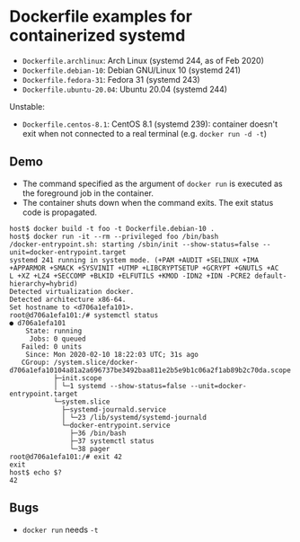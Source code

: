 # Dockerfile examples for containerized systemd

* `Dockerfile.archlinux`: Arch Linux (systemd 244, as of Feb 2020)
* `Dockerfile.debian-10`: Debian GNU/Linux 10 (systemd 241)
* `Dockerfile.fedora-31`: Fedora 31 (systemd 243)
* `Dockerfile.ubuntu-20.04`: Ubuntu 20.04 (systemd 244)

Unstable:
* `Dockerfile.centos-8.1`: CentOS 8.1 (systemd 239): container doesn't exit when not connected to a real terminal (e.g. `docker run -d -t`)

## Demo

* The command specified as the argument of `docker run` is executed as the foreground job in the container.
* The container shuts down when the command exits. The exit status code is propagated.

```console
host$ docker build -t foo -t Dockerfile.debian-10 .
host$ docker run -it --rm --privileged foo /bin/bash
/docker-entrypoint.sh: starting /sbin/init --show-status=false --unit=docker-entrypoint.target
systemd 241 running in system mode. (+PAM +AUDIT +SELINUX +IMA +APPARMOR +SMACK +SYSVINIT +UTMP +LIBCRYPTSETUP +GCRYPT +GNUTLS +AC
L +XZ +LZ4 +SECCOMP +BLKID +ELFUTILS +KMOD -IDN2 +IDN -PCRE2 default-hierarchy=hybrid)
Detected virtualization docker.
Detected architecture x86-64.
Set hostname to <d706a1efa101>.
root@d706a1efa101:/# systemctl status
● d706a1efa101
    State: running
     Jobs: 0 queued
   Failed: 0 units
    Since: Mon 2020-02-10 18:22:03 UTC; 31s ago
   CGroup: /system.slice/docker-d706a1efa10104a81a2a696737be3492baa811e2b5e9b1c06a2f1ab89b2c70da.scope
           ├─init.scope
           │ └─1 systemd --show-status=false --unit=docker-entrypoint.target
           └─system.slice
             ├─systemd-journald.service
             │ └─23 /lib/systemd/systemd-journald
             └─docker-entrypoint.service
               ├─36 /bin/bash
               ├─37 systemctl status
               └─38 pager
root@d706a1efa101:/# exit 42
exit
host$ echo $?
42
```

## Bugs
* `docker run` needs `-t`
